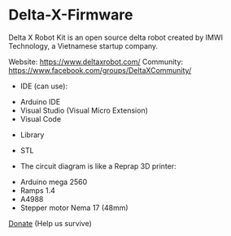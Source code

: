 # Delta-X-Firmware

Delta X Robot Kit is an open source delta robot created by IMWI Technology, a Vietnamese startup company. 

Website: https://www.deltaxrobot.com/
Community: https://www.facebook.com/groups/DeltaXCommunity/

* IDE (can use):
- Arduino IDE
- Visual Studio (Visual Micro Extension)
- Visual Code

* Library
- STL

* The circuit diagram is like a Reprap 3D printer:
- Arduino mega 2560
- Ramps 1.4
- A4988
- Stepper motor Nema 17 (48mm)

[Donate](https://www.deltaxrobot.com/p/donate.html) (Help us survive)
